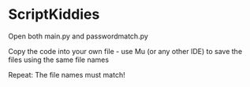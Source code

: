 # ScriptKiddies

Open both main.py and passwordmatch.py

Copy the code into your own file - use Mu (or any other IDE) to save the files using the same file names

Repeat: The file names must match!
